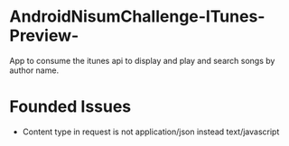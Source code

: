 # AndroidNisumChallenge-ITunes-Preview-
App to consume the itunes api to display and play and search songs by author name.

# Founded Issues
- Content type in request is not application/json instead text/javascript
